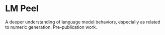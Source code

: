 # LM Peel

A deeper understanding of language model behaviors, especially as related to numeric generation.
Pre-publication work.

